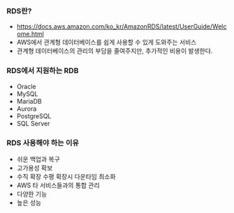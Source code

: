 
### RDS란?
- https://docs.aws.amazon.com/ko_kr/AmazonRDS/latest/UserGuide/Welcome.html
- AWS에서 관계형 데이터베이스를 쉽게 사용할 수 있게 도와주는 서비스
- 관계형 데이터베이스의 관리의 부담을 줄여주지만, 추가적인 비용이 발생한다.

### RDS에서 지원하는 RDB
- Oracle
- MySQL
- MariaDB
- Aurora
- PostgreSQL
- SQL Server

### RDS 사용해야 하는 이유
- 쉬운 백업과 복구
- 고가용성 확보
- 수직 확장 수평 확장시 다운타임 최소화
- AWS 타 서비스들과의 통합 관리
- 다양한 기능
- 높은 성능

